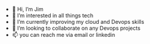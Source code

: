 - 👋 Hi, I’m Jim  
- 👀 I’m interested in all things tech
- 🌱 I’m currently improving my cloud and Devops skills
- 💞️ I’m looking to collaborate on any Devops projects
- 📫 you can reach me via email or linkedin

<!---
Jimblessed/Jimblessed is a ✨ special ✨ repository because its `README.md` (this file) appears on your GitHub profile.
You can click the Preview link to take a look at your changes.
--->
